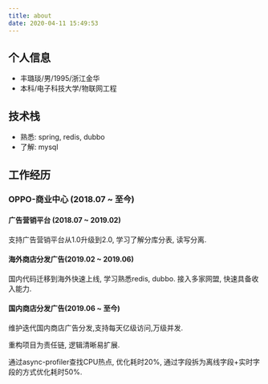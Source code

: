 ```yaml
---
title: about
date: 2020-04-11 15:49:53
---
```


## 个人信息

+ 丰璐琰/男/1995/浙江金华
+ 本科/电子科技大学/物联网工程

## 技术栈

+ 熟悉: spring, redis, dubbo
+ 了解: mysql

## 工作经历

### OPPO-商业中心 (2018.07 ~ 至今)

#### 广告营销平台 (2018.07 ~ 2019.02)

支持广告营销平台从1.0升级到2.0, 学习了解分库分表, 读写分离.

#### 海外商店分发广告(2019.02 ~ 2019.06)

国内代码迁移到海外快速上线, 学习熟悉redis, dubbo. 接入多家网盟, 快速具备收入能力.

#### 国内商店分发广告(2019.06 ~ 至今)

维护迭代国内商店广告分发,支持每天亿级访问,万级并发.

重构项目为责任链, 逻辑清晰易扩展.

通过async-profiler查找CPU热点, 优化耗时20%, 通过字段拆为离线字段+实时字段的方式优化耗时50%.